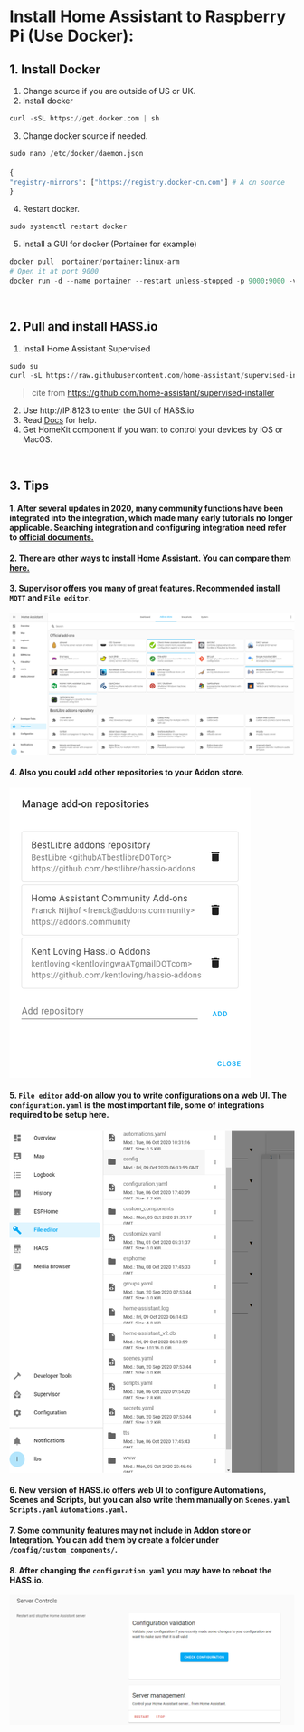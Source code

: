 # Install Home Assistant to Raspberry Pi (Use Docker):
## 1. Install Docker
  1. Change source if you are outside of US or UK.
  2. Install docker
  ```python
  curl -sSL https://get.docker.com | sh
  ```
  3. Change docker source if needed.
  ```python
  sudo nano /etc/docker/daemon.json
  
  {
  "registry-mirrors": ["https://registry.docker-cn.com"] # A cn source
  }
  ```
  4. Restart docker.
  ```python
  sudo systemctl restart docker
  ```
  5. Install a GUI for docker (Portainer for example)
  ```python
  docker pull  portainer/portainer:linux-arm
  # Open it at port 9000
  docker run -d --name portainer --restart unless-stopped -p 9000:9000 -v ~/portaniner/data:/data -v /var/run/docker.sock:/var/run/docker.sock portainer/portainer:linux-arm
  ```
  
![]()  
  
## 2. Pull and install HASS.io
  1. Install Home Assistant Supervised
  ```python
  sudo su
  curl -sL https://raw.githubusercontent.com/home-assistant/supervised-installer/master/installer.sh | bash -s
  ```
  >cite from https://github.com/home-assistant/supervised-installer
  2. Use http://IP:8123 to enter the GUI of HASS.io
  2. Read [Docs](https://www.home-assistant.io/docs/0) for help.
  3. Get HomeKit component if you want to control your devices by iOS or MacOS.
  
![]()

## 3. Tips
  #### 1. After several updates in 2020, many community functions have been integrated into the integration, which made many early tutorials no longer applicable. Searching integration and configuring integration need refer to [official documents.](https://www.home-assistant.io/integrations/)
  #### 2. There are other ways to install Home Assistant. You can compare them [here.](https://www.home-assistant.io/docs/installation/)
  #### 3. Supervisor offers you many of great features. Recommended install `MQTT` and `File editor`. 
  
  ![](https://github.com/Gry1995/Iot-Project/blob/master/HASS.io%20installation/addon.PNG)
  
  #### 4. Also you could add other repositories to your Addon store.
  
  ![](https://github.com/Gry1995/Iot-Project/blob/master/HASS.io%20installation/repositories.PNG)
  
  #### 5. `File editor` add-on allow you to write configurations on a web UI. The `configuration.yaml` is the most important file, some of integrations required to be setup here.
  
  ![](https://github.com/Gry1995/Iot-Project/blob/master/HASS.io%20installation/webUI.PNG)
  
  #### 6. New version of HASS.io offers web UI to configure Automations, Scenes and Scripts, but you can also write them manually on `Scenes.yaml` `Scripts.yaml` `Automations.yaml`. 
  #### 7. Some community features may not include in Addon store or Integration. You can add them by create a folder under `/config/custom_components/`.
  #### 8. After changing the `configuration.yaml` you may have to reboot the HASS.io.
  
  ![](https://github.com/Gry1995/Iot-Project/blob/master/HASS.io%20installation/reboot.PNG)
